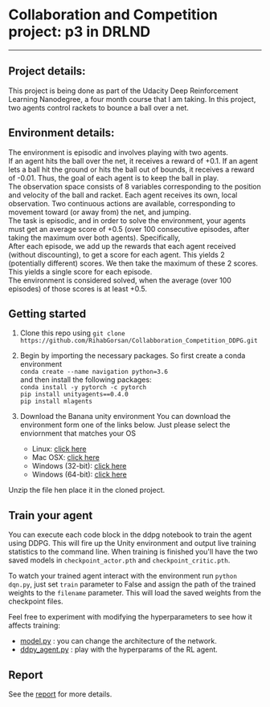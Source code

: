 # Collaboration and Competition project: p3 in DRLND 
---
## Project details: 

This project is being done as part of the Udacity Deep Reinforcement Learning Nanodegree, a four month course that I am taking. In this project, two agents control rackets to bounce a ball over a net.

## Environment details: 

The environment is episodic and involves playing with two agents.</br>
If an agent hits the ball over the net, it receives a reward of +0.1. If an agent lets a ball hit the ground or hits the ball out of bounds, it receives a reward of -0.01. Thus, the goal of each agent is to keep the ball in play.
</br>
The observation space consists of 8 variables corresponding to the position and velocity of the ball and racket. Each agent receives its own, local observation. Two continuous actions are available, corresponding to movement toward (or away from) the net, and jumping.
</br>
The task is episodic, and in order to solve the environment, your agents must get an average score of +0.5 (over 100 consecutive episodes, after taking the maximum over both agents). Specifically,
</br>
After each episode, we add up the rewards that each agent received (without discounting), to get a score for each agent. This yields 2 (potentially different) scores. We then take the maximum of these 2 scores.
This yields a single score for each episode.</br>
The environment is considered solved, when the average (over 100 episodes) of those scores is at least +0.5.

## Getting started

1. Clone this repo using `git clone https://github.com/RihabGorsan/Collabboration_Competition_DDPG.git` </br>
2. Begin by importing the necessary packages. So first create a conda environment  </br>
`conda create --name navigation python=3.6` </br>
and then install the following packages: </br>
`conda install -y pytorch -c pytorch` </br>
`pip install unityagents==0.4.0 ` </br>
`pip install mlagents` </br>

3. Download the Banana unity environment 
You can download the environment form one  of the links below. Just please select the enviornment that matches your OS

    - Linux: [click here](https://s3-us-west-1.amazonaws.com/udacity-drlnd/P3/Tennis/Tennis_Linux.zip)
    - Mac OSX: [click here](https://s3-us-west-1.amazonaws.com/udacity-drlnd/P3/Tennis/Tennis.app.zip)
    - Windows (32-bit): [click here](https://s3-us-west-1.amazonaws.com/udacity-drlnd/P3/Tennis/Tennis_Windows_x86.zip)
    - Windows (64-bit): [click here](https://s3-us-west-1.amazonaws.com/udacity-drlnd/P3/Tennis/Tennis_Windows_x86_64.zip)

Unzip the file hen place it in the cloned project. 


## Train your agent
You can execute each code block in the ddpg notebook to train the agent using DDPG.  This will fire up the Unity environment and output live training statistics to the command line.  When training is finished you'll have the two saved models in `checkpoint_actor.pth` and  `checkpoint_critic.pth`.

To watch your trained agent interact with the environment run `python dqn.py`, just set `train` parameter to False and assign the path of the trained weights to the `filename` parameter.  This will load the saved weights from the checkpoint files. 

Feel free to experiment with modifying the hyperparameters to see how it affects training:

- [model.py](model.py) : you can change the architecture of the network.
- [ddpy_agent.py](ddpg_agent.py) : play with the hyperparams of the RL agent.

## Report
See the [report](report.md) for more details.  
